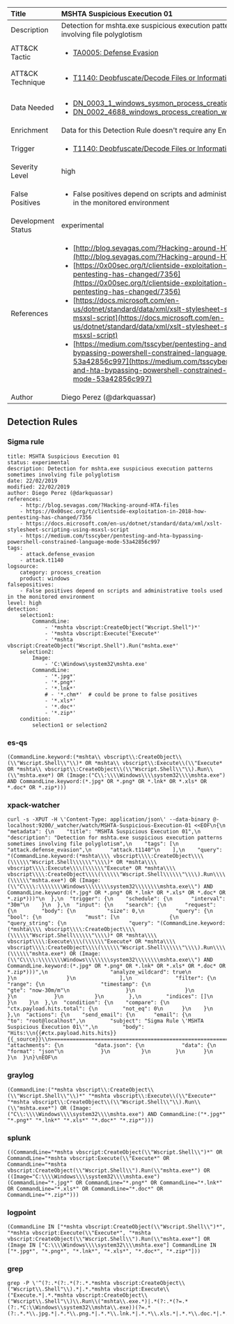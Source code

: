 | Title                | MSHTA Suspicious Execution 01                                                                                                                                                 |
|:---------------------|:------------------------------------------------------------------------------------------------------------------------------------------------------------|
| Description          | Detection for mshta.exe suspicious execution patterns sometimes involving file polyglotism                                                                                                                                           |
| ATT&amp;CK Tactic    |  <ul><li>[TA0005: Defense Evasion](https://attack.mitre.org/tactics/TA0005)</li></ul>  |
| ATT&amp;CK Technique | <ul><li>[T1140: Deobfuscate/Decode Files or Information](https://attack.mitre.org/techniques/T1140)</li></ul>  |
| Data Needed          | <ul><li>[DN_0003_1_windows_sysmon_process_creation](../Data_Needed/DN_0003_1_windows_sysmon_process_creation.md)</li><li>[DN_0002_4688_windows_process_creation_with_commandline](../Data_Needed/DN_0002_4688_windows_process_creation_with_commandline.md)</li></ul>  |
| Enrichment           |  Data for this Detection Rule doesn't require any Enrichments.  |
| Trigger              | <ul><li>[T1140: Deobfuscate/Decode Files or Information](../Triggers/T1140.md)</li></ul>  |
| Severity Level       | high |
| False Positives      | <ul><li>False positives depend on scripts and administrative tools used in the monitored environment</li></ul>  |
| Development Status   | experimental |
| References           | <ul><li>[http://blog.sevagas.com/?Hacking-around-HTA-files](http://blog.sevagas.com/?Hacking-around-HTA-files)</li><li>[https://0x00sec.org/t/clientside-exploitation-in-2018-how-pentesting-has-changed/7356](https://0x00sec.org/t/clientside-exploitation-in-2018-how-pentesting-has-changed/7356)</li><li>[https://docs.microsoft.com/en-us/dotnet/standard/data/xml/xslt-stylesheet-scripting-using-msxsl-script](https://docs.microsoft.com/en-us/dotnet/standard/data/xml/xslt-stylesheet-scripting-using-msxsl-script)</li><li>[https://medium.com/tsscyber/pentesting-and-hta-bypassing-powershell-constrained-language-mode-53a42856c997](https://medium.com/tsscyber/pentesting-and-hta-bypassing-powershell-constrained-language-mode-53a42856c997)</li></ul>  |
| Author               | Diego Perez (@darkquassar) |


## Detection Rules

### Sigma rule

```
title: MSHTA Suspicious Execution 01
status: experimental
description: Detection for mshta.exe suspicious execution patterns sometimes involving file polyglotism
date: 22/02/2019
modified: 22/02/2019
author: Diego Perez (@darkquassar)
references:
    - http://blog.sevagas.com/?Hacking-around-HTA-files
    - https://0x00sec.org/t/clientside-exploitation-in-2018-how-pentesting-has-changed/7356
    - https://docs.microsoft.com/en-us/dotnet/standard/data/xml/xslt-stylesheet-scripting-using-msxsl-script
    - https://medium.com/tsscyber/pentesting-and-hta-bypassing-powershell-constrained-language-mode-53a42856c997
tags:
    - attack.defense_evasion
    - attack.t1140
logsource:
    category: process_creation
    product: windows
falsepositives: 
    - False positives depend on scripts and administrative tools used in the monitored environment
level: high
detection:
    selection1:
        CommandLine: 
            - '*mshta vbscript:CreateObject("Wscript.Shell")*'
            - '*mshta vbscript:Execute("Execute*'
            - '*mshta vbscript:CreateObject("Wscript.Shell").Run("mshta.exe*'
    selection2:
        Image:
            - 'C:\Windows\system32\mshta.exe'
        CommandLine: 
            - '*.jpg*'
            - '*.png*'
            - '*.lnk*'
            # - '*.chm*'  # could be prone to false positives
            - '*.xls*'
            - '*.doc*'
            - '*.zip*'
    condition:
        selection1 or selection2

```





### es-qs
    
```
(CommandLine.keyword:(*mshta\\ vbscript\\:CreateObject\\(\\"Wscript.Shell\\"\\)* OR *mshta\\ vbscript\\:Execute\\(\\"Execute* OR *mshta\\ vbscript\\:CreateObject\\(\\"Wscript.Shell\\"\\).Run\\(\\"mshta.exe*) OR (Image:("C\\:\\\\Windows\\\\system32\\\\mshta.exe") AND CommandLine.keyword:(*.jpg* OR *.png* OR *.lnk* OR *.xls* OR *.doc* OR *.zip*)))
```


### xpack-watcher
    
```
curl -s -XPUT -H \'Content-Type: application/json\' --data-binary @- localhost:9200/_watcher/watch/MSHTA-Suspicious-Execution-01 <<EOF\n{\n  "metadata": {\n    "title": "MSHTA Suspicious Execution 01",\n    "description": "Detection for mshta.exe suspicious execution patterns sometimes involving file polyglotism",\n    "tags": [\n      "attack.defense_evasion",\n      "attack.t1140"\n    ],\n    "query": "(CommandLine.keyword:(*mshta\\\\ vbscript\\\\:CreateObject\\\\(\\\\\\"Wscript.Shell\\\\\\"\\\\)* OR *mshta\\\\ vbscript\\\\:Execute\\\\(\\\\\\"Execute* OR *mshta\\\\ vbscript\\\\:CreateObject\\\\(\\\\\\"Wscript.Shell\\\\\\"\\\\).Run\\\\(\\\\\\"mshta.exe*) OR (Image:(\\"C\\\\:\\\\\\\\Windows\\\\\\\\system32\\\\\\\\mshta.exe\\") AND CommandLine.keyword:(*.jpg* OR *.png* OR *.lnk* OR *.xls* OR *.doc* OR *.zip*)))"\n  },\n  "trigger": {\n    "schedule": {\n      "interval": "30m"\n    }\n  },\n  "input": {\n    "search": {\n      "request": {\n        "body": {\n          "size": 0,\n          "query": {\n            "bool": {\n              "must": [\n                {\n                  "query_string": {\n                    "query": "(CommandLine.keyword:(*mshta\\\\ vbscript\\\\:CreateObject\\\\(\\\\\\"Wscript.Shell\\\\\\"\\\\)* OR *mshta\\\\ vbscript\\\\:Execute\\\\(\\\\\\"Execute* OR *mshta\\\\ vbscript\\\\:CreateObject\\\\(\\\\\\"Wscript.Shell\\\\\\"\\\\).Run\\\\(\\\\\\"mshta.exe*) OR (Image:(\\"C\\\\:\\\\\\\\Windows\\\\\\\\system32\\\\\\\\mshta.exe\\") AND CommandLine.keyword:(*.jpg* OR *.png* OR *.lnk* OR *.xls* OR *.doc* OR *.zip*)))",\n                    "analyze_wildcard": true\n                  }\n                }\n              ],\n              "filter": {\n                "range": {\n                  "timestamp": {\n                    "gte": "now-30m/m"\n                  }\n                }\n              }\n            }\n          }\n        },\n        "indices": []\n      }\n    }\n  },\n  "condition": {\n    "compare": {\n      "ctx.payload.hits.total": {\n        "not_eq": 0\n      }\n    }\n  },\n  "actions": {\n    "send_email": {\n      "email": {\n        "to": "root@localhost",\n        "subject": "Sigma Rule \'MSHTA Suspicious Execution 01\'",\n        "body": "Hits:\\n{{#ctx.payload.hits.hits}}{{_source}}\\n================================================================================\\n{{/ctx.payload.hits.hits}}",\n        "attachments": {\n          "data.json": {\n            "data": {\n              "format": "json"\n            }\n          }\n        }\n      }\n    }\n  }\n}\nEOF\n
```


### graylog
    
```
(CommandLine:("*mshta vbscript\\:CreateObject\\(\\"Wscript.Shell\\"\\)*" "*mshta vbscript\\:Execute\\(\\"Execute*" "*mshta vbscript\\:CreateObject\\(\\"Wscript.Shell\\"\\).Run\\(\\"mshta.exe*") OR (Image:("C\\:\\\\Windows\\\\system32\\\\mshta.exe") AND CommandLine:("*.jpg*" "*.png*" "*.lnk*" "*.xls*" "*.doc*" "*.zip*")))
```


### splunk
    
```
((CommandLine="*mshta vbscript:CreateObject(\\"Wscript.Shell\\")*" OR CommandLine="*mshta vbscript:Execute(\\"Execute*" OR CommandLine="*mshta vbscript:CreateObject(\\"Wscript.Shell\\").Run(\\"mshta.exe*") OR ((Image="C:\\\\Windows\\\\system32\\\\mshta.exe") (CommandLine="*.jpg*" OR CommandLine="*.png*" OR CommandLine="*.lnk*" OR CommandLine="*.xls*" OR CommandLine="*.doc*" OR CommandLine="*.zip*")))
```


### logpoint
    
```
(CommandLine IN ["*mshta vbscript:CreateObject(\\"Wscript.Shell\\")*", "*mshta vbscript:Execute(\\"Execute*", "*mshta vbscript:CreateObject(\\"Wscript.Shell\\").Run(\\"mshta.exe*"] OR (Image IN ["C:\\\\Windows\\\\system32\\\\mshta.exe"] CommandLine IN ["*.jpg*", "*.png*", "*.lnk*", "*.xls*", "*.doc*", "*.zip*"]))
```


### grep
    
```
grep -P \'^(?:.*(?:.*(?:.*.*mshta vbscript:CreateObject\\("Wscript\\.Shell"\\).*|.*.*mshta vbscript:Execute\\("Execute.*|.*.*mshta vbscript:CreateObject\\("Wscript\\.Shell"\\)\\.Run\\("mshta\\.exe.*)|.*(?:.*(?=.*(?:.*C:\\Windows\\system32\\mshta\\.exe))(?=.*(?:.*.*\\.jpg.*|.*.*\\.png.*|.*.*\\.lnk.*|.*.*\\.xls.*|.*.*\\.doc.*|.*.*\\.zip.*)))))\'
```



